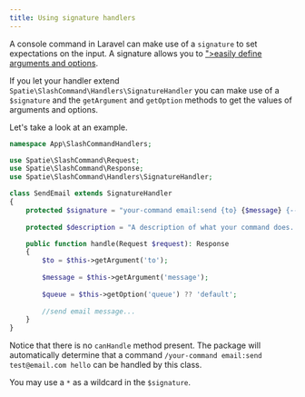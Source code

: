 ```yaml
---
title: Using signature handlers
---
```


A console command in Laravel can make use of a `signature` to set expectations on the input. A signature allows you to <a href="https://laravel.com/docs/5.2/artisan#command-io">">easily define arguments and options</a>. 

If you let your handler extend `Spatie\SlashCommand\Handlers\SignatureHandler` you can make use of a `$signature` and the `getArgument` and `getOption` methods to get the values of arguments and options.  

Let's take a look at an example.

```php
namespace App\SlashCommandHandlers;

use Spatie\SlashCommand\Request;
use Spatie\SlashCommand\Response;
use Spatie\SlashCommand\Handlers\SignatureHandler;

class SendEmail extends SignatureHandler
{
    protected $signature = "your-command email:send {to} {$message} {--queue}";
    
    protected $description = "A description of what your command does. This text will be displayed in the help command.";

    public function handle(Request $request): Response
    {   
        $to = $this->getArgument('to');
    
        $message = $this->getArgument('message');
        
        $queue = $this->getOption('queue') ?? 'default';
        
        //send email message...
    }
}
```

Notice that there is no `canHandle` method present. The package will automatically determine that a command `/your-command email:send test@email.com hello` can be handled by this class.

You may use a `*` as a wildcard in the `$signature`.
